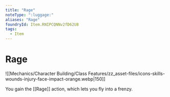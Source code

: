 ```yaml
---
title: "Rage"
noteType: ":luggage:"
aliases: "Rage"
foundryId: Item.RNIPCQNNv2fD62U8
tags:
  - Item
---
```


# Rage
![[Mechanics/Character Building/Class Features/zz_asset-files/icons-skills-wounds-injury-face-impact-orange.webp|150]]

You gain the [[Rage]] action, which lets you fly into a frenzy.
